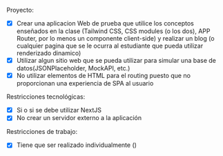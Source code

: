 Proyecto:

- [x] Crear una aplicacion Web de prueba que utilice los conceptos enseñados en la clase (Tailwind CSS, CSS modules (o los dos), APP Router, por lo menos un componente client-side) y realizar un blog (o cualquier pagina que se le ocurra al estudiante que pueda utilizar renderizado dinamico)
- [x] Utilizar algun sitio web que se pueda utilizar para simular una base de datos(JSONPlaceholder, MockAPI, etc.)
- [x] No utilizar elementos <a> de HTML para el routing puesto que no proporcionan una experiencia de SPA al usuario

Restricciones tecnológicas:

- [x] Si o si se debe utilizar NextJS
- [x] No crear un servidor externo a la aplicación

Restricciones de trabajo:

- [x] Tiene que ser realizado individualmente ()